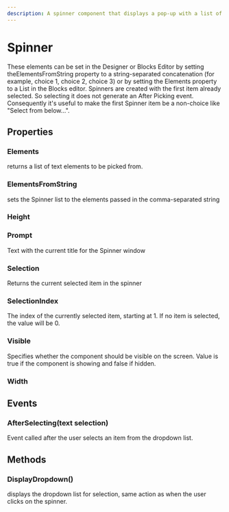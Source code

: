 ```yaml
---
description: A spinner component that displays a pop-up with a list of elements.
---
```


# Spinner

These elements can be set in the Designer or Blocks Editor by setting theElementsFromString property to a string-separated concatenation \(for example, choice 1, choice 2, choice 3\) or by setting the Elements property to a List in the Blocks editor. Spinners are created with the first item already selected. So selecting it does not generate an After Picking event. Consequently it's useful to make the first Spinner item be a non-choice like "Select from below...".

## Properties

### Elements

returns a list of text elements to be picked from.

### ElementsFromString

sets the Spinner list to the elements passed in the comma-separated string

### Height

### Prompt

Text with the current title for the Spinner window

### Selection

Returns the current selected item in the spinner

### SelectionIndex

The index of the currently selected item, starting at 1. If no item is selected, the value will be 0.

### Visible

Specifies whether the component should be visible on the screen. Value is true if the component is showing and false if hidden.

### Width

## Events

### AfterSelecting\(text selection\)

Event called after the user selects an item from the dropdown list.

## Methods

### DisplayDropdown\(\)

displays the dropdown list for selection, same action as when the user clicks on the spinner.

